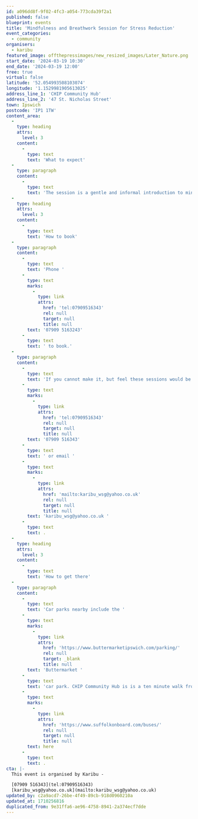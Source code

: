```yaml
---
id: a096dd8f-9f02-4fc3-a054-773cda39f2a1
published: false
blueprint: events
title: 'Mindfulness and Breathwork Session for Stress Reduction'
event_categories:
  - community
organisers:
  - karibu
featured_image: offthepressimages/new_resized_images/Later_Nature.png
start_date: '2024-03-19 10:30'
end_date: '2024-03-19 12:00'
free: true
virtual: false
latitude: '52.054993508103074'
longitude: '1.1529981905613025'
address_line_1: 'CHIP Community Hub'
address_line_2: '47 St. Nicholas Street'
town: Ipswich
postcode: 'IP1 1TW'
content_area:
  -
    type: heading
    attrs:
      level: 3
    content:
      -
        type: text
        text: 'What to expect'
  -
    type: paragraph
    content:
      -
        type: text
        text: 'The session is a gentle and informal introduction to mindfulness practice which assists people to understand how to reduce the stress response in a host of life situations.'
  -
    type: heading
    attrs:
      level: 3
    content:
      -
        type: text
        text: 'How to book'
  -
    type: paragraph
    content:
      -
        type: text
        text: 'Phone '
      -
        type: text
        marks:
          -
            type: link
            attrs:
              href: 'tel:07909516343'
              rel: null
              target: null
              title: null
        text: '07909 5163243'
      -
        type: text
        text: ' to book.'
  -
    type: paragraph
    content:
      -
        type: text
        text: 'If you cannot make it, but feel these sessions would be group for you or your community group, then please contact  '
      -
        type: text
        marks:
          -
            type: link
            attrs:
              href: 'tel:07909516343'
              rel: null
              target: null
              title: null
        text: '07909 516343'
      -
        type: text
        text: ' or email '
      -
        type: text
        marks:
          -
            type: link
            attrs:
              href: 'mailto:karibu_wsg@yahoo.co.uk'
              rel: null
              target: null
              title: null
        text: 'karibu_wsg@yahoo.co.uk '
      -
        type: text
        text: .
  -
    type: heading
    attrs:
      level: 3
    content:
      -
        type: text
        text: 'How to get there'
  -
    type: paragraph
    content:
      -
        type: text
        text: 'Car parks nearby include the '
      -
        type: text
        marks:
          -
            type: link
            attrs:
              href: 'https://www.buttermarketipswich.com/parking/'
              rel: null
              target: _blank
              title: null
        text: 'Buttermarket '
      -
        type: text
        text: 'car park. CHIP Community Hub is is a ten minute walk from Tower Ramparts bus station in the town centre - see the latest bus timetables '
      -
        type: text
        marks:
          -
            type: link
            attrs:
              href: 'https://www.suffolkonboard.com/buses/'
              rel: null
              target: null
              title: null
        text: here
      -
        type: text
        text: .
cta: |-
  This event is organised by Karibu -

  [07909 516343](tel:07909516343)
  [karibu_wsg@yahoo.co.uk](mailto:karibu_wsg@yahoo.co.uk)
updated_by: c2a9acd7-26be-4f49-89cb-918d0960210a
updated_at: 1710256816
duplicated_from: 9e31ffa6-ae96-4758-8941-2a374ecf7dde
---
```

